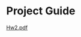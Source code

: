 # Project Guide

[Hw2.pdf](https://github.com/nesrinsimsek/computer-programming-project2/files/11344371/Hw2.pdf)
